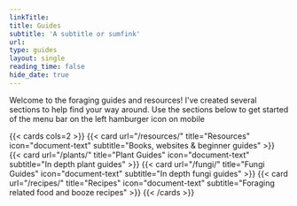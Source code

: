 ```yaml
---
linkTitle:
title: Guides
subtitle: 'A subtitle or sumfink'
url:
type: guides
layout: single
reading_time: false
hide_date: true
---
```


Welcome to the foraging guides and resources!
I've created several sections to help find your way around. Use the sections below to get started of the menu bar on the left hamburger icon on mobile



{{< cards cols=2 >}}
  {{< card url="/resources/" title="Resources" icon="document-text" subtitle="Books, websites & beginner guides" >}}
  {{< card url="/plants/" title="Plant Guides" icon="document-text" subtitle="In depth plant guides" >}}
  {{< card url="/fungi/" title="Fungi Guides" icon="document-text" subtitle="In depth fungi guides" >}}
  {{< card url="/recipes/" title="Recipes" icon="document-text" subtitle="Foraging related food and booze recipes" >}}
{{< /cards >}}
